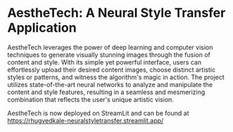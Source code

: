 # AestheTech: A Neural Style Transfer Application

AestheTech leverages the power of deep learning and computer vision techniques to generate visually stunning images through the fusion of content and style. With its simple yet powerful interface, users can effortlessly upload their desired content images, choose distinct artistic styles or patterns, and witness the algorithm's magic in action. The project utilizes state-of-the-art neural networks to analyze and manipulate the content and style features, resulting in a seamless and mesmerizing combination that reflects the user's unique artistic vision.

AestheTech is now deployed on StreamLit and can be found at https://rhugvedkale-neuralstyletransfer.streamlit.app/
